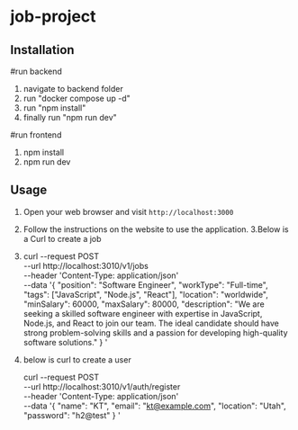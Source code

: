 # job-project

## Installation
#run backend

1. navigate to backend folder
2.  run "docker compose up -d"
3. run "npm install"
5. finally run "npm run dev"

#run frontend
1. npm install
2. npm run dev

## Usage
1. Open your web browser and visit `http://localhost:3000`
2. Follow the instructions on the website to use the application.
3.Below is a Curl to create a job
4.
   curl --request POST \
  --url http://localhost:3010/v1/jobs \
  --header 'Content-Type: application/json' \
  --data '{
  "position": "Software Engineer",
  "workType": "Full-time",
  "tags": ["JavaScript", "Node.js", "React"],
  "location": "worldwide",
  "minSalary": 60000,
  "maxSalary": 80000,
  "description": "We are seeking a skilled software engineer with expertise in JavaScript, Node.js, and React to join our team. The ideal candidate should have strong problem-solving skills and a passion for developing high-quality software solutions."
}
'

4. below is curl to create a user

   curl --request POST \
  --url http://localhost:3010/v1/auth/register \
  --header 'Content-Type: application/json' \
  --data '{
  "name": "KT",
  "email": "kt@example.com",
	"location": "Utah",
	"password": "h2@test"
}
'

   


